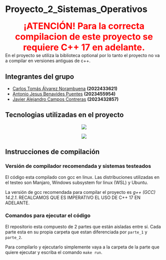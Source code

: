 # Proyecto_2_Sistemas_Operativos

<html lang="en">
<head>
    <meta charset="UTF-8">
    <meta name="viewport" content="width=device-width, initial-scale=1.0">
    <title>Advertencia</title>
    <style>
        .warning {
            color: red;
            font-size: 2em;
            font-weight: bold;
            text-align: center;
            margin-top: 20px;
        }
    </style>
</head>
<body>
    <div class="warning">
        ¡ATENCIÓN! Para la correcta compilacion de este proyecto se requiere C++ 17 en adelante.
    </div>
    <div>
    En el proyecto se utiliza la biblioteca optional por lo tanto el proyecto no va a compilar en versiones antiguas de c++.
    </div>
</body>
</html>

## Integrantes del grupo
- [Carlos Tomás Álvarez Norambuena](https://github.com/Karantooo)  **(2022433621)**
- [Antonio Jesus Benavides Puentes](https://github.com/AntoCreed777) **(2023455954)**
- [Javier Alejandro Campos Contreras](https://github.com/huebitoo) **(2023432857)**

## Tecnologias utilizadas en el proyecto
<p align="center">
  <a href="https://skillicons.dev">
    <img src="https://skillicons.dev/icons?i=git,github,vscode,bash,linux&perline=12" />
  </a>
</p>
<p align="center">
  <a href="https://skillicons.dev">
    <img src="https://skillicons.dev/icons?i=cpp&perline=12" />
  </a>
</p>


## Instrucciones de compilación

### Versión de compilador recomendada y sistemas testeados
El código esta compilado con gcc en linux. Las distribuciones utilizadas en el testeo son Manjaro, Windows subsystem for linux (WSL) y Ubuntu.

La versión de gcc recomendada para compilar el proyecto es *g++ (GCC) 14.2.1*. RECALCAMOS QUE ES IMPERATIVO EL USO DE C++ 17 EN ADELANTE. 
### Comandos para ejecutar el código 
El repositorio esta compuesto de 2 partes que están aisladas entre sí. Cada parte esta en su propia carpeta que estan diferenciada por  ```parte_1``` y ```parte_2```.

Para compilarlo y ejecutarlo simplemente vaya a la carpeta de la parte que quiere ejecutar y escriba el comando ```make run```. 



